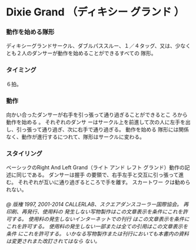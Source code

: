 

# Dixie Grand （ディキシー グランド ）
### 動作を始める隊形

ディキシーグランドサークル、ダブルパススルー、１／４タッグ、又は、少なくとも２人のダンサーが動作を始めることができるすべての 隊形。

### タイミング
 ６拍。
### 動作

向かい合ったダンサーが右手を引っ張って通り過ぎることができるとこ ろから 動作を始める 。 それぞれのダンサ ーはサークル上を前進して次の人に左手を出し、引っ張って通り過ぎ、次に右手で通り過ぎる。 動作を始める 隊形には関係なく、動作が進行するにつれて、隊形はサークルに変わる。

### スタイリング

ベーシックのRight And Left Grand（ライト アンド レフト グランド）動作の記述に同じである。 ダンサーは握手 の要領で、右手左手と交互に引っ張って進む。 それぞれが互いに通り過ぎるところで手を離す。 スカートワー クは勧められない。

###### @ 版権 1997, 2001-2014 CALLERLAB、スクエアダンスコーラー国際協会。 再印刷、再発行、使用料の 発生しない写物製作はこの文章表示を条件にこれを許可する。 使用料の発生しないインターネットでの刊行 はこの文章表示を条件にこれを許可する。 使用料の発生しない一部または全ての引用はこの文章表示を条件 にこれを許可する。 いかなる写物製作または刊行においても本書内の資料は変更されまた改訂されてはなら ない。


